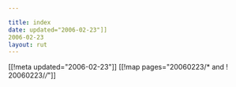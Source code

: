 ```yaml
---

title: index
date: updated="2006-02-23"]]
2006-02-23
layout: rut
---
```


[[!meta updated="2006-02-23"]]
[[!map pages="20060223/* and ! 20060223/*/*"]]
